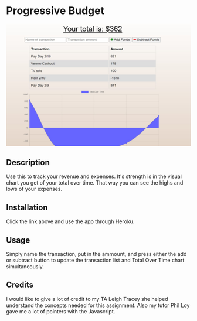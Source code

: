 # Progressive Budget

![](BudgetScreenshot.jpg)

## Description 

Use this to track your revenue and expenses. It's strength is in the visual chart you get of your total over time. That way you can see the highs and lows of your expenses.

## Installation

Click the link above and use the app through Heroku.

## Usage 

Simply name the transaction, put in the ammount, and press either the add or subtract button to update the transaction list and Total Over Time chart simultaneously.

## Credits

I would like to give a lot of credit to my TA Leigh Tracey she helped understand the concepts needed for this assignment. Also my tutor Phil Loy gave me a lot of pointers with the Javascript.

